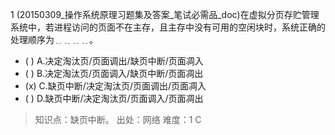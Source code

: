 1
(20150309_操作系统原理习题集及答案_笔试必需品_doc)在虚拟分页存贮管理系统中，若进程访问的页面不在主存，且主存中没有可用的空闲块时，系统正确的
处理顺序为﹎﹎﹎﹎。
- ( ) A.决定淘汰页/页面调出/缺页中断/页面凋入 
- ( ) B.决定淘汰页/页面调入/缺页中断/页面凋出 
- (x) C.缺页中断/决定淘汰页/页面调出/页面凋入
- ( ) D.缺页中断/决定淘汰页/页面调入/页面凋出

> 知识点：缺页中断。
> 出处：网络
> 难度：1
> C
